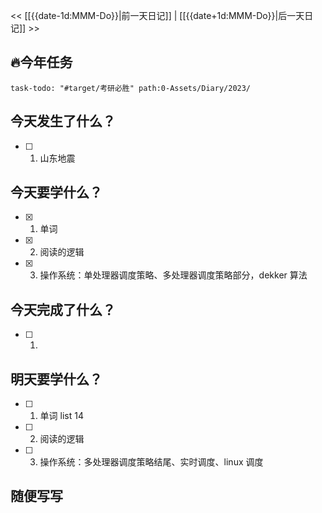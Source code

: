 << [[{{date-1d:MMM-Do}}|前一天日记]] | [[{{date+1d:MMM-Do}}|后一天日记]] >>

## 🔥今年任务
```query
task-todo: "#target/考研必胜" path:0-Assets/Diary/2023/
```

## 今天发生了什么？
- [ ] 1. 山东地震

## 今天要学什么？
- [x] 1. 单词
- [x] 2. 阅读的逻辑
- [x] 3. 操作系统：单处理器调度策略、多处理器调度策略部分，dekker 算法

## 今天完成了什么？
- [ ] 1.

## 明天要学什么？
- [ ] 1. 单词 list 14
- [ ] 2. 阅读的逻辑
- [ ] 3. 操作系统：多处理器调度策略结尾、实时调度、linux 调度

## 随便写写